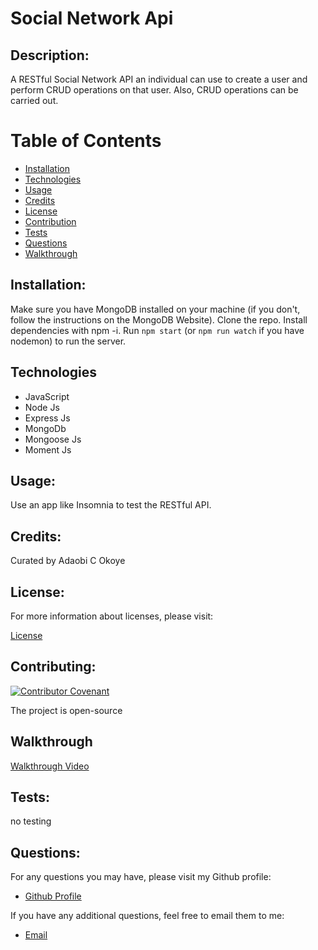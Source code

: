 # Social Network Api
  
  ## Description:
  A RESTful Social Network API an individual can use to create a user and perform CRUD operations on that user. Also, CRUD operations can be carried out.
  

  # Table of Contents

  - [Installation](#installation)
  - [Technologies](#technologies)
  - [Usage](#usage)
  - [Credits](#credits)
  - [License](#license)
  - [Contribution](#contributing)
  - [Tests](#tests)
  - [Questions](#questions)
  - [Walkthrough](#walkthrough)

  ## Installation:

   Make sure you have MongoDB installed on your machine (if you don't, follow the instructions on the MongoDB Website). Clone the repo. Install dependencies with npm -i. Run ```npm start``` (or ```npm run watch``` if you have nodemon) to run the server.



## Technologies
  - JavaScript
  - Node Js
  - Express Js
  - MongoDb
  - Mongoose Js
  - Moment Js
  
  ## Usage:
 Use an app like Insomnia to test the RESTful API.

  ## Credits:

  Curated by Adaobi C Okoye


  ## License:

  For more information about licenses, please visit:

  [License](https://opensource.org/licenses/MIT)


  ## Contributing:

  [![Contributor Covenant](https://img.shields.io/badge/Contributor%20Covenant-v2.0%20adopted-ff69b4.svg)](CODE_OF_CONDUCT.md)
  
  The project is open-source

  ## Walkthrough
  [Walkthrough Video](https://youtu.be/Wz2XKYxNCW8)
  
  ## Tests:

  no testing

  
  ## Questions:

  For any questions you may have, please visit my Github profile:
  - [Github Profile](https://github.com/adokoye)

  If you have any additional questions, feel free to email them to me:
  - [Email](adaobi.okoye@ttuhsc.edu)
